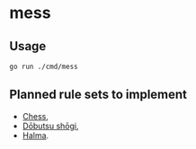 # mess

## Usage

```sh
go run ./cmd/mess
```

## Planned rule sets to implement

* [Chess](https://en.wikipedia.org/wiki/Chess),
* [Dōbutsu shōgi](https://en.wikipedia.org/wiki/D%C5%8Dbutsu_sh%C5%8Dgi),
* [Halma](https://brainking.com/en/GameRules?tp=33).

